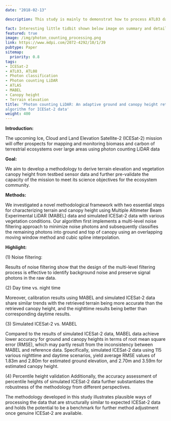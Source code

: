 ```yaml
---
date: "2018-02-13"

description: This study is mainly to demonstrat how to process ATL03 data of ICESat-2 to ATL08 data using the adaptive framework. (1) An adaptive methodological framework was developed to process upcoming ICESat-2 data. (2) Basic algorithms for ground and canopy photon classification with ICESat-2-like data. (3) Terrain and canopy height measurements with MABEL and simulated ICESat-2 data. 

fact: Interesting little tidbit shown below image on summary and detail page
featured: true
image: /img/photon_counting_processing.png
link: https://www.mdpi.com/2072-4292/10/1/39
pubtype: Paper
sitemap:
  priority: 0.8
tags:
- ICESat-2
- ATL03, ATL08
- Photon classification
- Photon counting LiDAR
- ATLAS
- MABEL
- Canopy height
- Terrain elevation 
title: 'Photon counting LiDAR: An adaptive ground and canopy height retrieval
algorithm for ICESat-2 data'
weight: 400
---
```



**Introduction:**

The upcoming Ice, Cloud and Land Elevation Satellite-2 (ICESat-2) mission will offer prospects for mapping and monitoring biomass and carbon of terrestrial ecosystems over large areas using photon counting LiDAR data

**Goal:**

We aim to develop a methodology to derive terrain elevation and vegetation canopy height from testbed sensor data and further pre-validate the capacity of the mission to meet its science objectives for the ecosystem community.

**Methods:**

We investigated a novel methodological framework with two essential steps for characterizing terrain and canopy height using Multiple Altimeter Beam Experimental LiDAR (MABEL) data and simulated ICESat-2 data with various vegetation conditions. Our algorithm first implements a multi-level noise filtering approach to minimize noise photons and subsequently classifies the remaining photons into ground and top of canopy using an overlapping moving window method and cubic spline interpolation.


**Highlight:**

(1) Noise filtering: 

Results of noise filtering show that the design of the multi-level filtering process is effective to identify background noise and preserve
signal photons in the raw data. 

(2) Day time vs. night time

Moreover, calibration results using MABEL and simulated ICESat-2 data share
similar trends with the retrieved terrain being more accurate than the retrieved canopy height, and the nighttime results being better than corresponding daytime results.


(3) Simulated ICESat-2 vs. MABEL

Compared to the results of simulated ICESat-2 data,
MABEL data achieve lower accuracy for ground and canopy heights in terms of root mean square error (RMSE), which may partly result from the inconsistency between MABEL and reference data. Specifically, simulated
ICESat-2 data using 115 various nighttime and daytime scenarios, yield average RMSE values of 1.83m and 2.80m for estimated ground elevation, and 2.70m and 3.59m for estimated canopy height.

(4) Percentile height validation
Additionally, the accuracy assessment of percentile heights of simulated ICESat-2 data further substantiates the robustness of the methodology from different perspectives. 

The methodology developed in this study illustrates plausible ways of processing the data that are structurally similar to expected ICESat-2 data and holds the potential to be a benchmark for further method adjustment once genuine ICESat-2 are available.


